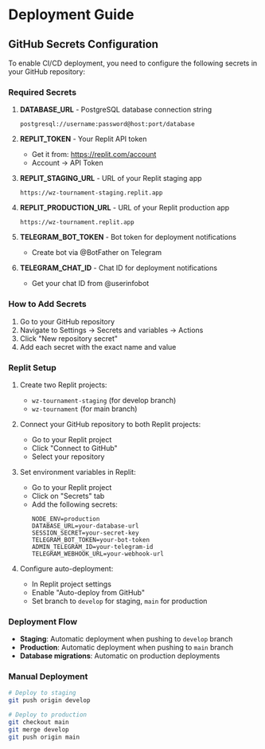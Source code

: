 # Deployment Guide

## GitHub Secrets Configuration

To enable CI/CD deployment, you need to configure the following secrets in your GitHub repository:

### Required Secrets

1. **DATABASE_URL** - PostgreSQL database connection string
   ```
   postgresql://username:password@host:port/database
   ```

2. **REPLIT_TOKEN** - Your Replit API token
   - Get it from: https://replit.com/account
   - Account → API Token

3. **REPLIT_STAGING_URL** - URL of your Replit staging app
   ```
   https://wz-tournament-staging.replit.app
   ```

4. **REPLIT_PRODUCTION_URL** - URL of your Replit production app
   ```
   https://wz-tournament.replit.app
   ```

5. **TELEGRAM_BOT_TOKEN** - Bot token for deployment notifications
   - Create bot via @BotFather on Telegram

6. **TELEGRAM_CHAT_ID** - Chat ID for deployment notifications
   - Get your chat ID from @userinfobot

### How to Add Secrets

1. Go to your GitHub repository
2. Navigate to Settings → Secrets and variables → Actions
3. Click "New repository secret"
4. Add each secret with the exact name and value

### Replit Setup

1. Create two Replit projects:
   - `wz-tournament-staging` (for develop branch)
   - `wz-tournament` (for main branch)

2. Connect your GitHub repository to both Replit projects:
   - Go to your Replit project
   - Click "Connect to GitHub"
   - Select your repository

3. Set environment variables in Replit:
   - Go to your Replit project
   - Click on "Secrets" tab
   - Add the following secrets:
     ```
     NODE_ENV=production
     DATABASE_URL=your-database-url
     SESSION_SECRET=your-secret-key
     TELEGRAM_BOT_TOKEN=your-bot-token
     ADMIN_TELEGRAM_ID=your-telegram-id
     TELEGRAM_WEBHOOK_URL=your-webhook-url
     ```

4. Configure auto-deployment:
   - In Replit project settings
   - Enable "Auto-deploy from GitHub"
   - Set branch to `develop` for staging, `main` for production

### Deployment Flow

- **Staging**: Automatic deployment when pushing to `develop` branch
- **Production**: Automatic deployment when pushing to `main` branch
- **Database migrations**: Automatic on production deployments

### Manual Deployment

```bash
# Deploy to staging
git push origin develop

# Deploy to production
git checkout main
git merge develop
git push origin main
```